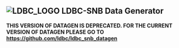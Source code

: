 
![LDBC_LOGO](https://raw.github.com/wiki/ldbc/ldbc_socialnet_bm/images/ldbc-logo.png)
LDBC-SNB Data Generator
----------------------

**THIS VERSION OF DATAGEN IS DEPRECATED. FOR THE CURRENT VERSION OF DATAGEN PLEASE GO TO https://github.com/ldbc/ldbc_snb_datagen**


